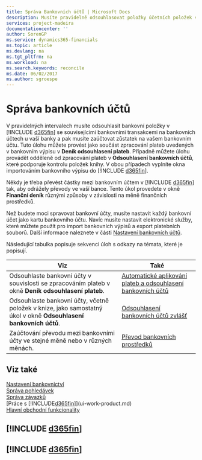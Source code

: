 ```yaml
---
title: Správa Bankovních účtů | Microsoft Docs
description: Musíte pravidelně odsouhlasovat položky účetních položek ve finančním sektoru se souvisejícími bankovními transakcemi na bankovních účtech.
services: project-madeira
documentationcenter: ''
author: SorenGP
ms.service: dynamics365-financials
ms.topic: article
ms.devlang: na
ms.tgt_pltfrm: na
ms.workload: na
ms.search.keywords: reconcile
ms.date: 06/02/2017
ms.author: sgroespe
---
```

# <a name="managing-bank-accounts"></a>Správa bankovních účtů
V pravidelných intervalech musíte odsouhlasit bankovní položky v [!INCLUDE [d365fin](includes/d365fin_md.md)] se souvisejícími bankovními transakcemi na bankovních účtech u vaší banky a pak musíte zaúčtovat zůstatek na vašem bankovním účtu. Tuto úlohu můžete provést jako součást zpracování plateb uvedených v bankovním výpisu v **Deník odsouhlasení plateb**. Případně můžete úlohu provádět odděleně od zpracování plateb v **Odsouhlasení bankovních účtů**, které podporuje kontrolu položek knihy. V obou případech vyplníte okna importováním bankovního výpisu do [!INCLUDE [d365fin](includes/d365fin_md.md)].

Někdy je třeba převést částky mezi bankovním účtem v [!INCLUDE [d365fin](includes/d365fin_md.md)] tak, aby odrážely převody ve vaší bance. Tento úkol provedete v okně **Finanční deník** různými způsoby v závislosti na měně finančních prostředků.

Než budete moci spravovat bankovní účty, musíte nastavit každý bankovní účet jako kartu bankovního účtu. Navíc musíte nastavit elektronické služby, které můžete použít pro import bankovních výpisů a export platebních souborů. Další informace naleznete v části [Nastavení bankovních účtů](bank-setup-banking.md).

Následující tabulka popisuje sekvenci úloh s odkazy na témata, které je popisují.

| Viz | Také |
| --- | --- |
| Odsouhlaste bankovní účty v souvislosti se zpracováním plateb v okně **Deník odsouhlasení plateb**. |[Automatické aplikování plateb a odsouhlasení bankovních účtů](receivables-apply-payments-auto-reconcile-bank-accounts.md) |
| Odsouhlaste bankovní účty, včetně položek v knize, jako samostatný úkol v okně **Odsouhlasení bankovních účtů**. |[Odsouhlasení bankovních účtů zvlášť](bank-how-reconcile-bank-accounts-separately.md) |
| Zaúčtování převodu mezi bankovními účty ve stejné měně nebo v různých měnách. |[Převod bankovních prostředků](bank-how-transfer-bank-funds.md) |

## <a name="see-also"></a>Viz také
[Nastavení bankovnictví](bank-setup-banking.md)  
[Správa pohledávek](receivables-manage-receivables.md)  
[Správa závazků](payables-manage-payables.md)    
[Práce s [!INCLUDE[d365fin](includes/d365fin_md.md)]](ui-work-product.md)  
[Hlavní obchodní funkcionality](ui-across-business-areas.md)  

## [!INCLUDE [d365fin](includes/free_trial_md.md)]  
## [!INCLUDE [d365fin](includes/training_link_md.md)]
